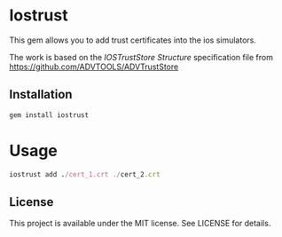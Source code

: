 # Iostrust

This gem allows you to add trust certificates into the ios simulators.

The work is based on the *IOSTrustStore Structure* specification file
from https://github.com/ADVTOOLS/ADVTrustStore

## Installation

```ruby
gem install iostrust
```

# Usage

```ruby
iostrust add ./cert_1.crt ./cert_2.crt
```
## License

This project is available under the MIT license. See LICENSE for details.








